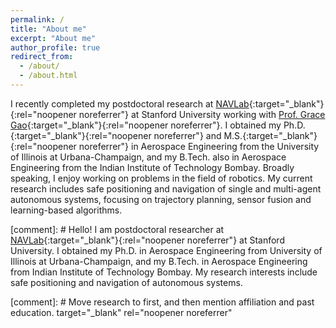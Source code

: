 ```yaml
---
permalink: /
title: "About me"
excerpt: "About me"
author_profile: true
redirect_from: 
  - /about/
  - /about.html
---
```


<!-- Hello world! <i>Under construction</i> -->

I recently completed my postdoctoral research at [NAVLab](https://navlab.stanford.edu/){:target="_blank"}{:rel="noopener noreferrer"} at Stanford University working with [Prof. Grace Gao](https://navlab.stanford.edu/people){:target="_blank"}{:rel="noopener noreferrer"}. I obtained my Ph.D.[<i class="fas fa-fw fa-file-pdf zoom" aria-hidden="true"></i>](https://www.ideals.illinois.edu/handle/2142/110464){:target="_blank"}{:rel="noopener noreferrer"} and M.S.[<i class="fas fa-fw fa-file-pdf zoom" aria-hidden="true"></i>](https://www.ideals.illinois.edu/handle/2142/97501){:target="_blank"}{:rel="noopener noreferrer"} in Aerospace Engineering from the University of Illinois at Urbana-Champaign, and my B.Tech. also in Aerospace Engineering from the Indian Institute of Technology Bombay. Broadly speaking, I enjoy working on problems in the field of robotics. My current research includes safe positioning and navigation of single and multi-agent autonomous systems, focusing on trajectory planning, sensor fusion and learning-based algorithms.

[comment]: # Hello! I am postdoctoral researcher at [NAVLab](https://navlab.stanford.edu/){:target="_blank"}{:rel="noopener noreferrer"} at Stanford University. I obtained my Ph.D. in Aerospace Engineering from University of Illinois at Urbana-Champaign, and my B.Tech. in Aerospace Engineering from Indian Institute of Technology Bombay. My research interests include safe positioning and navigation of autonomous systems.

[comment]: # Move research to first, and then mention affiliation and past education. target="_blank" rel="noopener noreferrer"
